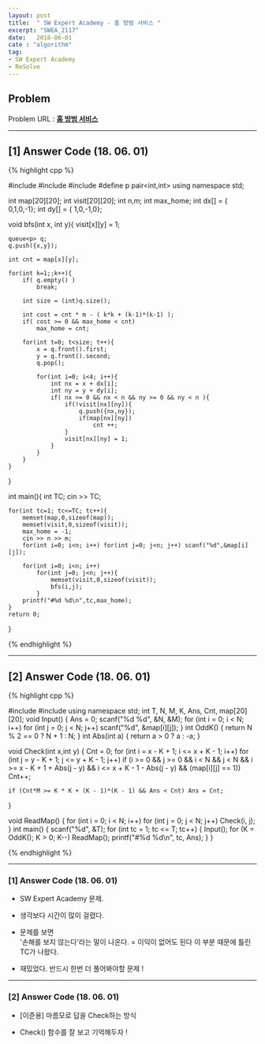 ```yaml
---
layout: post
title:  " SW Expert Academy - 홈 방범 서비스 "
excerpt: "SWEA_2117"
date:   2018-06-01
cate : "algorithm"
tag:
- SW Expert Academy
- ReSolve
---
```


## Problem 
Problem URL : **[홈 방범 서비스](https://www.swexpertacademy.com/main/code/problem/problemDetail.do?contestProbId=AV5V61LqAf8DFAWu)**

---

## [1] Answer Code (18. 06. 01)

{% highlight cpp %}

#include<iostream>
#include<cstring>
#include<queue>
#define p pair<int,int>
using namespace std;

int map[20][20];
int visit[20][20];
int n,m;
int max_home;
int dx[] = { 0,1,0,-1};
int dy[] = { 1,0,-1,0};

void bfs(int x, int y){
    visit[x][y] = 1;
    
    queue<p> q;
    q.push({x,y});
    
    int cnt = map[x][y];
    
    for(int k=1;;k++){
        if( q.empty() )
            break;
        
        int size = (int)q.size();
        
        int cost = cnt * m - ( k*k + (k-1)*(k-1) );
        if( cost >= 0 && max_home < cnt)
            max_home = cnt;
        
        for(int t=0; t<size; t++){
            x = q.front().first;
            y = q.front().second;
            q.pop();
            
            for(int i=0; i<4; i++){
                int nx = x + dx[i];
                int ny = y + dy[i];
                if( nx >= 0 && nx < n && ny >= 0 && ny < n ){
                    if(!visit[nx][ny]){
                        q.push({nx,ny});
                        if(map[nx][ny])
                            cnt ++;
                    }
                    visit[nx][ny] = 1;
                }
            }
        }
    }
}


int main(){
    int TC;
    cin >> TC;
    
    for(int tc=1; tc<=TC; tc++){
        memset(map,0,sizeof(map));
        memset(visit,0,sizeof(visit));
        max_home = -1;
        cin >> n >> m;
        for(int i=0; i<n; i++) for(int j=0; j<n; j++) scanf("%d",&map[i][j]);
        
        for(int i=0; i<n; i++)
            for(int j=0; j<n; j++){
                memset(visit,0,sizeof(visit));
                bfs(i,j);
            }
        printf("#%d %d\n",tc,max_home);
    }
    return 0;
}


{% endhighlight %}


---

## [2] Answer Code (18. 06. 01)

{% highlight cpp %}

#include <cstdio>
#include <cstring>
using namespace std;
int T, N, M, K, Ans, Cnt, map[20][20];
void Input() {
    Ans = 0;
    scanf("%d %d", &N, &M);
    for (int i = 0; i < N; i++) for (int j = 0; j < N; j++)
        scanf("%d", &map[i][j]);
}
int OddK() { return N % 2 == 0 ? N + 1 : N; }
int Abs(int a) { return a > 0 ? a : -a; }

void Check(int x,int y) {
    Cnt = 0;
    for (int i = x - K + 1; i <= x + K - 1; i++)
        for (int j = y - K + 1; j <= y + K - 1; j++)
            if (i >= 0 && j >= 0 && i < N && j < N &&
                i >= x - K + 1 + Abs(j - y) &&
                i <= x + K - 1 - Abs(j - y) &&
                (map[i][j] == 1))
                Cnt++;
    
    if (Cnt*M >= K * K + (K - 1)*(K - 1) && Ans < Cnt) Ans = Cnt;
}

void ReadMap() {
    for (int i = 0; i < N; i++) for (int j = 0; j < N; j++)
        Check(i, j);
}
int main() {
    scanf("%d", &T);
    for (int tc = 1; tc <= T; tc++) {
        Input();
        for (K = OddK(); K > 0; K--)
            ReadMap();
        printf("#%d %d\n", tc, Ans);
    }
}

{% endhighlight %}

---

### [1] Answer Code (18. 06. 01)

* SW Expert Academy 문제.

* 생각보다 시간이 많이 걸렸다.

* 문제를 보면 <br> '손해를 보지 않는다'라는 말이 나온다. = 이익이 없어도 된다 이 부분 때문에 틀린 TC가 나왔다. 

* 재밌었다. 반드시 한번 더 풀어봐야할 문제 ! 

---

### [2] Answer Code (18. 06. 01)

* [이준용] 마름모로 답을 Check하는 방식

* Check() 함수를 잘 보고 기억해두자 ! 
